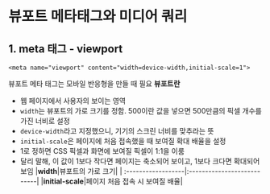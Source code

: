# 뷰포트 메타태그와 미디어 쿼리
## 1. meta 태그 - viewport
```
<meta name="viewport" content="width=device-width,initial-scale=1">
```
뷰포트 메타 태그는 모바일 반응형을 만들 때 필요
**뷰포트란**
- 웹 페이지에서 사용자의 보이는 영역
- `width`는 뷰포트의 가로 크기를 정함. 500이란 값을 넣으면 500만큼의 픽셀 개수를 가진 너비로 설정
- `device-width`라고 지정했으니, 기기의 스크린 너비를 맞추라는 뜻
- `initial-scale`은 페이지에 처음 접속했을 때 보여질 확대 배율을 설정
- 1로 정하면 CSS 픽셀과 화면에 보여질 픽셀이 1:1을 이룸
- 달리 말해, 이 값이 1보다 작다면 페이지는 축소되어 보이고, 1보다 크다면 확대되어 보임
|**width**|뷰포트의 가로 크기|
| :------------------|:---------------------------|
|**initial-scale**|페이지 처음 접속 시 보여질 배율|

